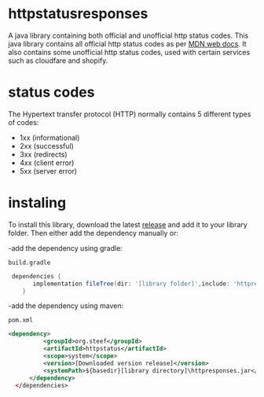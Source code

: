 # httpstatusresponses
A java library containing both official and unofficial http status codes.
This java library contains all official http status codes as per <a href="https://developer.mozilla.org/en-US/docs/Web/HTTP/Status">MDN web docs</a>.
It also contains some unofficial http status codes, used with certain services such as cloudfare and shopify.

# status codes
The Hypertext transfer protocol (HTTP) normally contains 5 different types of codes:
<ul>
  <li>1xx (informational)</li>
  <li>2xx (successful)</li>
  <li>3xx (redirects)</li>
  <li>4xx (client error)</li>
  <li>5xx (server error)</li>
</ul>

# instaling

To install this library, download the latest <a href="https://github.com/Irishmun/httpstatusresponses/releases">release</a> and add it to your library folder.
Then either add the dependency manually or:

-add the dependency using gradle:

`build.gradle`

```groovy
 dependencies {
       implementation fileTree(dir: '[library folder]',include: 'httpresponses.jar')
    }
```

-add the dependency using maven:

`pom.xml`
  
  ```xml
 <dependency>
            <groupId>org.steef</groupId>
            <artifactId>httpstatus</artifactId>
            <scope>system</scope>
            <version>[Downloaded version release]</version>
            <systemPath>${basedir}[library directory]\httpresponses.jar</systemPath>
        </dependency>
    </dependencies>
```


<!---

To add this library to your project, do one of the following:

<b>-Add</b> maven:

`pom.xml`

  add <a href="https://jitpack.io/">jitpack</a>
  then add
  
  ```xml
 <dependency>
    <groupId>com.github.Irishmun</groupId>
    <artifactId>httpstatusresponses</artifactId>
    <version>1.0</version>
</dependency>
```

<b>-Add</b> gradle:

`settings.gradle`

```groovy
 sourceControl {
    gitRepository("https://github.com/Irishmun/httpstatusresponses.git") {
        producesModule("org.steef.httpstatus:1.0")
    }
}
```

`build.gradle`

```groovy
 dependencies {
    implementation 'org.steef.httpstatus:X'
    }
```
where X is the version you wish to download. (refer to <a href="https://github.com/Irishmun/httpstatusresponses/releases">releases</a> for version numbers)

<b>-Add</b> it manualy:

To add this library manually, download the jar from the <a href="https://github.com/Irishmun/httpstatusresponses/releases">releases</a> page and add it to the library folder of your project

-->

